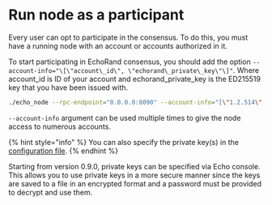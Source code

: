 # Run node as a participant

Every user can opt to participate in the consensus. To do this, you must have a running node with an account or accounts authorized in it.

To start participating in EchoRand consensus, you should add the option `--account-info="\[\"account\_id\", \"echorand\_private\_key\"\]"`. Where account\_id is ID of your account and echorand\_private\_key is the ED215519 key that you have been issued with.

```bash
./echo_node --rpc-endpoint="0.0.0.0:8090" --account-info="[\"1.2.514\", \"5KcP5uiAByA14Koo8o9eYgoPEyB6A53n57MmGMsKaMqi7wKQYiA\"]"
```

`--account-info` argument can be used multiple times to give the node access to numerous accounts.

{% hint style="info" %}
You can also specify the private key\(s\) in the [configuration file](../node-operators/node-config.md).
{% endhint %}

Starting from version 0.9.0, private keys can be specified via Echo console. This allows you to use private keys in a more secure manner since the keys are saved to a file in an encrypted format and a password must be provided to decrypt and use them.

